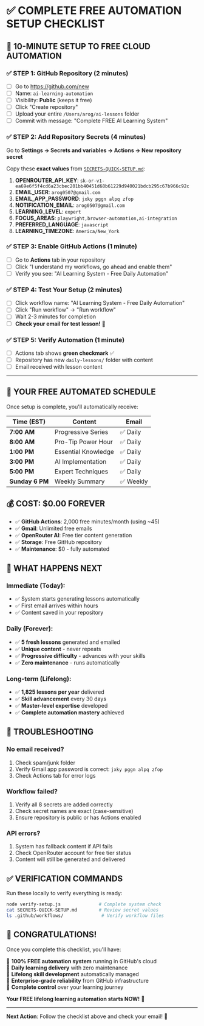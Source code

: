 # ✅ **COMPLETE FREE AUTOMATION SETUP CHECKLIST**

## 🎯 **10-MINUTE SETUP TO FREE CLOUD AUTOMATION**

### **✅ STEP 1: GitHub Repository** (2 minutes)
- [ ] Go to https://github.com/new
- [ ] Name: `ai-learning-automation`
- [ ] Visibility: **Public** (keeps it free)
- [ ] Click "Create repository"
- [ ] Upload your entire `/Users/arog/ai-lessons` folder
- [ ] Commit with message: "Complete FREE AI Learning System"

### **✅ STEP 2: Add Repository Secrets** (4 minutes)
Go to **Settings → Secrets and variables → Actions → New repository secret**

Copy these **exact values** from [`SECRETS-QUICK-SETUP.md`](./SECRETS-QUICK-SETUP.md):

1. **OPENROUTER_API_KEY**: `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`
2. **EMAIL_USER**: `arog0507@gmail.com`  
3. **EMAIL_APP_PASSWORD**: `jxky pggn alpq zfop`
4. **NOTIFICATION_EMAIL**: `arog0507@gmail.com`
5. **LEARNING_LEVEL**: `expert`
6. **FOCUS_AREAS**: `playwright,browser-automation,ai-integration`
7. **PREFERRED_LANGUAGE**: `javascript`
8. **LEARNING_TIMEZONE**: `America/New_York`

### **✅ STEP 3: Enable GitHub Actions** (1 minute)
- [ ] Go to **Actions** tab in your repository
- [ ] Click "I understand my workflows, go ahead and enable them"
- [ ] Verify you see: "AI Learning System - Free Daily Automation"

### **✅ STEP 4: Test Your Setup** (2 minutes)
- [ ] Click workflow name: "AI Learning System - Free Daily Automation"
- [ ] Click "Run workflow" → "Run workflow"
- [ ] Wait 2-3 minutes for completion
- [ ] **Check your email for test lesson!** 📧

### **✅ STEP 5: Verify Automation** (1 minute)
- [ ] Actions tab shows **green checkmark** ✅
- [ ] Repository has new `daily-lessons/` folder with content
- [ ] Email received with lesson content

---

## 📅 **YOUR FREE AUTOMATED SCHEDULE**

Once setup is complete, you'll automatically receive:

| **Time (EST)** | **Content** | **Email** |
|----------------|-------------|-----------|
| **7:00 AM** | Progressive Series | ✅ Daily |
| **8:00 AM** | Pro-Tip Power Hour | ✅ Daily |
| **1:00 PM** | Essential Knowledge | ✅ Daily |  
| **3:00 PM** | AI Implementation | ✅ Daily |
| **5:00 PM** | Expert Techniques | ✅ Daily |
| **Sunday 6 PM** | Weekly Summary | ✅ Weekly |

## 💰 **COST: $0.00 FOREVER**

- ✅ **GitHub Actions**: 2,000 free minutes/month (using ~45)
- ✅ **Gmail**: Unlimited free emails
- ✅ **OpenRouter AI**: Free tier content generation  
- ✅ **Storage**: Free GitHub repository
- ✅ **Maintenance**: $0 - fully automated

## 🚀 **WHAT HAPPENS NEXT**

### **Immediate** (Today):
- ✅ System starts generating lessons automatically
- ✅ First email arrives within hours
- ✅ Content saved in your repository

### **Daily** (Forever):
- ✅ **5 fresh lessons** generated and emailed
- ✅ **Unique content** - never repeats
- ✅ **Progressive difficulty** - advances with your skills
- ✅ **Zero maintenance** - runs automatically

### **Long-term** (Lifelong):
- ✅ **1,825 lessons per year** delivered
- ✅ **Skill advancement** every 30 days  
- ✅ **Master-level expertise** developed
- ✅ **Complete automation mastery** achieved

## 🎯 **TROUBLESHOOTING**

### **No email received?**
1. Check spam/junk folder
2. Verify Gmail app password is correct: `jxky pggn alpq zfop`
3. Check Actions tab for error logs

### **Workflow failed?**
1. Verify all 8 secrets are added correctly
2. Check secret names are exact (case-sensitive)
3. Ensure repository is public or has Actions enabled

### **API errors?**
1. System has fallback content if API fails
2. Check OpenRouter account for free tier status
3. Content will still be generated and delivered

## ✅ **VERIFICATION COMMANDS**

Run these locally to verify everything is ready:
```bash
node verify-setup.js              # Complete system check
cat SECRETS-QUICK-SETUP.md        # Review secret values
ls .github/workflows/              # Verify workflow files
```

## 🎉 **CONGRATULATIONS!**

Once you complete this checklist, you'll have:

🌟 **100% FREE automation system** running in GitHub's cloud  
🌟 **Daily learning delivery** with zero maintenance  
🌟 **Lifelong skill development** automatically managed  
🌟 **Enterprise-grade reliability** from GitHub infrastructure  
🌟 **Complete control** over your learning journey  

**Your FREE lifelong learning automation starts NOW!** 🚀

---

**Next Action**: Follow the checklist above and check your email! 📧